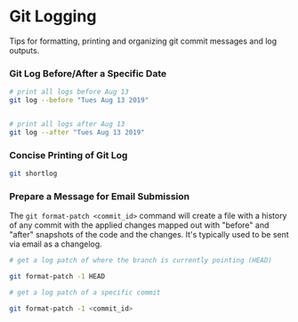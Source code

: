 # Git Logging
Tips for formatting, printing and organizing git commit messages and log outputs.


### Git Log Before/After a Specific Date
```bash
# print all logs before Aug 13
git log --before "Tues Aug 13 2019"


# print all logs after Aug 13
git log --after "Tues Aug 13 2019"
```

### Concise Printing of Git Log
```bash
git shortlog
```

### Prepare a Message for Email Submission
The ```git format-patch <commit_id>``` command will create a file with a history of any commit with the applied changes mapped out with "before" and "after" snapshots of the code and the changes. It's typically used to be sent via email as a changelog.
```bash
# get a log patch of where the branch is currently pointing (HEAD)

git format-patch -1 HEAD

# get a log patch of a specific commit

git format-patch -1 <commit_id>

```
